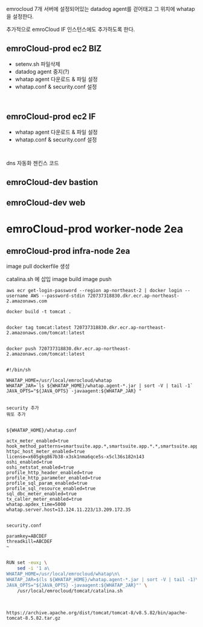 

emrocloud 7개 서버에 설정되어있는 datadog agent를 걷어태고
그 위치에 whatap을 설정한다.

추가적으로 emroCloud IF 인스턴스에도 추가하도록 한다.



## emroCloud-prod ec2 BIZ
- setenv.sh 파일삭제
- datadog agent 중지(?)
- whatap agent 다운로드 & 파일 설정
- whatap.conf & security.conf 설정

~~~ sh



~~~



## emroCloud-prod ec2 IF
- whatap agent 다운로드 & 파일 설정
- whatap.conf & security.conf 설정
~~~ sh



~~~



dns 자동화
젠킨스 코드





## emroCloud-dev bastion



## emroCloud-dev web




# emroCloud-prod worker-node 2ea



## emroCloud-prod infra-node 2ea










image pull
dockerfile 생성

catalina.sh 에 삽입
image build 
image push



~~~
aws ecr get-login-password --region ap-northeast-2 | docker login --username AWS --password-stdin 720737318830.dkr.ecr.ap-northeast-2.amazonaws.com

docker build -t tomcat .


docker tag tomcat:latest 720737318830.dkr.ecr.ap-northeast-2.amazonaws.com/tomcat:latest


docker push 720737318830.dkr.ecr.ap-northeast-2.amazonaws.com/tomcat:latest

~~~



~~~

#!/bin/sh

WHATAP_HOME=/usr/local/emrocloud/whatap  
WHATAP_JAR=`ls ${WHATAP_HOME}/whatap.agent-*.jar | sort -V | tail -1`  
JAVA_OPTS="${JAVA_OPTS} -javaagent:${WHATAP_JAR} "


security 추가
뭐또 추가 


${WHATAP_HOME}/whatap.conf

actx_meter_enabled=true
hook_method_patterns=smartsuite.app.*,smartsuite.app.*.*,smartsuite.app.*.*.*,smartsuite.app.*.*.*.*,smartsuite.app.*.*.*.*.*,smartsuite.app.*.*.*.*.*.*,smartsuite.app.*.*.*.*.*.*.*
httpc_host_meter_enabled=true
license=x605gkg867b38-x3sk1nma6qce5s-x5cl36s182n143
oshi_enabled=true
oshi_netstat_enabled=true
profile_http_header_enabled=true
profile_http_parameter_enabled=true
profile_sql_param_enabled=true
profile_sql_resource_enabled=true
sql_dbc_meter_enabled=true
tx_caller_meter_enabled=true
whatap.apdex_time=5000
whatap.server.host=13.124.11.223/13.209.172.35


security.conf

paramkey=ABCDEF
threadkill=ABCDEF
~                       

~~~


~~~ sh

RUN set -eux; \
    sed -i '1 a\
WHATAP_HOME=/usr/local/emrocloud/whatap\n\
WHATAP_JAR=$(ls ${WHATAP_HOME}/whatap.agent-*.jar | sort -V | tail -1)\n\
JAVA_OPTS="${JAVA_OPTS} -javaagent:${WHATAP_JAR}"' \
    /usr/local/emrocloud/tomcat/catalina.sh
    

~~~


~~~

https://archive.apache.org/dist/tomcat/tomcat-8/v8.5.82/bin/apache-tomcat-8.5.82.tar.gz


~~~